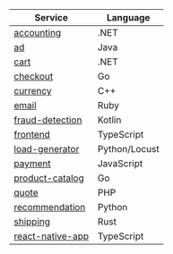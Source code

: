 | Service                                                                                                 | Language      |
| ------------------------------------------------------------------------------------------------------- | ------------- |
| [accounting](https://github.com/open-telemetry/opentelemetry-demo/tree/main/src/accounting)             | .NET          |
| [ad](https://github.com/open-telemetry/opentelemetry-demo/tree/main/src/ad)                             | Java          |
| [cart](https://github.com/open-telemetry/opentelemetry-demo/tree/main/src/cart)                         | .NET          |
| [checkout](https://github.com/open-telemetry/opentelemetry-demo/tree/main/src/checkout)                 | Go            |
| [currency](https://github.com/open-telemetry/opentelemetry-demo/tree/main/src/currency)                 | C++           |
| [email](https://github.com/open-telemetry/opentelemetry-demo/tree/main/src/email)                       | Ruby          |
| [fraud-detection](https://github.com/open-telemetry/opentelemetry-demo/tree/main/src/fraud-detection)   | Kotlin        |
| [frontend](https://github.com/open-telemetry/opentelemetry-demo/tree/main/src/frontend)                 | TypeScript    |
| [load-generator](https://github.com/open-telemetry/opentelemetry-demo/tree/main/src/load-generator)     | Python/Locust |
| [payment](https://github.com/open-telemetry/opentelemetry-demo/tree/main/src/payment)                   | JavaScript    |
| [product-catalog](https://github.com/open-telemetry/opentelemetry-demo/tree/main/src/product-catalog)   | Go            |
| [quote](https://github.com/open-telemetry/opentelemetry-demo/tree/main/src/quote)                       | PHP           |
| [recommendation](https://github.com/open-telemetry/opentelemetry-demo/tree/main/src/recommendation)     | Python        |
| [shipping](https://github.com/open-telemetry/opentelemetry-demo/tree/main/src/shipping)                 | Rust          |
| [react-native-app](https://github.com/open-telemetry/opentelemetry-demo/tree/main/src/react-native-app) | TypeScript    |
